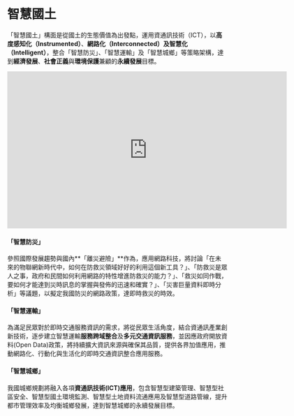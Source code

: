 # 智慧國土

「智慧國土」構面是從國土的生態價值為出發點，運用資通訊技術（ICT），以**高度感知化（Instrumented）**、**網路化（Interconnected）**及**智慧化（Intelligent）**，整合「智慧防災」、「智慧運輸」及「智慧城鄉」等策略架構，達到**經濟發展**、**社會正義**與**環境保護**兼顧的**永續發展**目標。

<iframe width="640" height="360" src="https://www.youtube.com/embed/hUjIY68WcAI?feature=player_embedded" frameborder="0" allowfullscreen></iframe>

#### 「智慧防災」

參照國際發展趨勢與國內**「離災避險」**作為，應用網路科技，將討論「在未來的物聯網新時代中，如何在防救災領域好好的利用這個新工具？」、「防救災是眾人之事，政府和民間如何利用網路的特性增進防救災的能力？」、「救災如同作戰，要如何才能達到災時訊息的掌握與發佈的迅速和確實？」、「災害巨量資料即時分析」等議題，以擬定我國防災的網路政策，達即時救災的時效。

#### 「智慧運輸」

為滿足民眾對於即時交通服務資訊的需求，將從民眾生活角度，結合資通訊產業創新技術，逐步建立智慧運輸**服務跨域整合**及**多元交通資訊服務**，並因應政府開放資料(Open Data)政策，將持續擴大資訊來源與確保其品質，提供各界加值應用，推動網路化、行動化與生活化的即時交通資訊整合應用服務。

#### 「智慧城鄉」

我國城鄉規劃將融入各項**資通訊技術(ICT)應用**，包含智慧型建築管理、智慧型社區安全、智慧型國土環境監測、智慧型土地資料流通應用及智慧型道路管線，提升都市管理效率及均衡城鄉發展，達到智慧城鄉的永續發展目標。